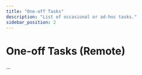 ```yaml
---
title: "One-off Tasks"
description: "List of occasional or ad-hoc tasks."
sidebar_position: 2
---
```


# One-off Tasks (Remote)

...
